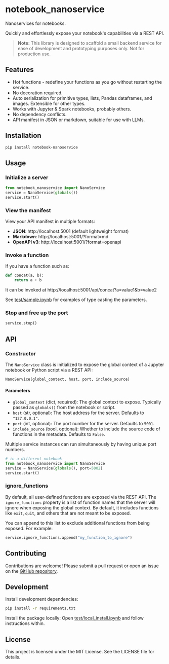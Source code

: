 # notebook_nanoservice
Nanoservices for notebooks.

Quickly and effortlessly expose your notebook's capabilities via a REST API. 

> **Note:** This library is designed to scaffold a small backend service for ease of development and prototyping purposes only. Not for production use.

## Features
* Hot functions - redefine your functions as you go without restarting the service.
* No decoration required.
* Auto serialization for primitive types, lists, Pandas dataframes, and images. Extensible for other types.
* Works with Jupyter & Spark notebooks, probably others.
* No dependency conflicts.
* API manifest in JSON or markdown, suitable for use with LLMs.

## Installation
```bash
pip install notebook-nanoservice
```

## Usage

### Initialize a server
```python
from notebook_nanoservice import NanoService
service = NanoService(globals())
service.start()
```

### View the manifest
View your API manifest in multiple formats:
* **JSON**: http://localhost:5001 (default lightweight format)
* **Markdown**: http://localhost:5001/?format=md
* **OpenAPI v3**: http://localhost:5001/?format=openapi

### Invoke a function
If you have a function such as:
```python
def concat(a, b):
    return a + b
```
It can be invoked at http://localhost:5001/api/concat?a=value1&b=value2

See [test/sample.ipynb](test/sample.ipynb) for examples of type casting the parameters.

### Stop and free up the port
```python
service.stop()
```

## API

### Constructor

The `NanoService` class is initialized to expose the global context of a Jupyter notebook or Python script via a REST API:

```python
NanoService(global_context, host, port, include_source)
```

#### Parameters
- `global_context` (dict, required): The global context to expose. Typically passed as `globals()` from the notebook or script.
- `host` (str, optional): The host address for the server. Defaults to `"127.0.0.1"`.
- `port` (int, optional): The port number for the server. Defaults to `5001`.
- `include_source` (bool, optional): Whether to include the source code of functions in the metadata. Defaults to `False`.

Multiple service instances can run simultaneously by having unique port numbers.
```python
# in a different notebook
from notebook_nanoservice import NanoService
service = NanoService(globals(), port=5002)
service.start()
```

### ignore_functions

By default, all user-defined functions are exposed via the REST API. The `ignore_functions` property is a list of function names that the server will ignore when exposing the global context. By default, it includes functions like `exit`, `quit`, and others that are not meant to be exposed.

You can append to this list to exclude additional functions from being exposed. For example:

```python
service.ignore_functions.append("my_function_to_ignore")
```

## Contributing
Contributions are welcome! Please submit a pull request or open an issue on the [GitHub repository](https://github.com/microsoft/notebook-nanoservice).

## Development
Install development dependencies:
```bash
pip install -r requirements.txt
```

Install the package locally:
Open [test/local_install.ipynb](test/local_install.ipynb) and follow instructions within.

## License
This project is licensed under the MIT License. See the LICENSE file for details.